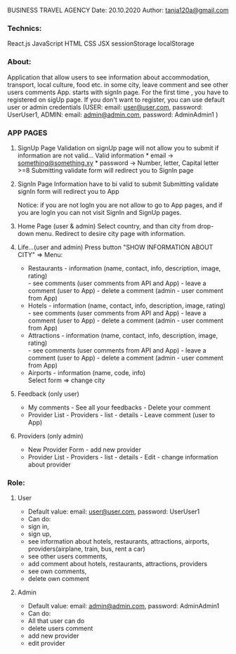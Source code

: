 BUSINESS TRAVEL  AGENCY
Date: 20.10.2020
Author: tanja120a@gmail.com

### Technics:
React.js
JavaScript
HTML
CSS
JSX
sessionStorage
localStorage

### About:
Application that allow users to see information about accommodation, transport, local culture, food etc. in some city, leave comment and see other users comments
App. starts with signIn page. For the first time , you have to registered on sigUp page. If you don't want to register, you can use default user or admin credentials 
    (USER: email: user@user.com, password: UserUser1, ADMIN: email: admin@admin.com, password: AdminAdmin1 )

### APP PAGES
1.  SignUp Page
    Validation on signUp page will not allow you to submit if information are not valid...
    Valid information
        * email -> something@something.xy
        * password -> Number, letter, Capital letter >=8
    Submitting validate form will redirect you to SignIn page

2. SignIn Page
    Information have to bi valid to submit
    Submitting validate signIn form will redirect you to App

    Notice: if you are not logIn you are not allow to go to App pages, and if you are logIn you can not visit SignIn and SignUp pages.
    
3. Home Page (user & admin)
    Select country, and than city from drop-down menu. Redirect to desire city page with information.

4. Life...(user and admin)
    Press button "SHOW INFORMATION ABOUT CITY" => 
    Menu:
    - Restaurants - information (name, contact, info, description, image, rating)   
                  - see comments (user comments from API and App)
                  - leave a comment (user to App) 
                  - delete a comment (admin - user comment from App)
    - Hotels - information (name, contact, info, description, image, rating)   
                 - see comments (user comments from API and App)
                  - leave a comment (user to App) 
                  - delete a comment (admin - user comment from App)
    - Attractions - information (name, contact, info, description, image, rating)   
                  - see comments (user comments from API and App)
                  - leave a comment (user to App) 
                  - delete a comment (admin - user comment from App)
    - Airports - information (name, code, info)   
    Select form => change city

5. Feedback (only user)
    - My comments - See all your feedbacks
                  - Delete your comment
    - Provider List - Providers - list
                                - details
                                - Leave comment (user to App)

6. Providers (only admin)
    - New Provider Form - add new provider
    - Provider List - Providers - list 
                                - details
                                - Edit - change information about provider 
    

### Role:
1. User
    * Default value:
      email: user@user.com, password: UserUser1
    * Can do:
    - sign in,
    - sign up,
    - see information about hotels, restaurants, attractions, airports, providers(airplane, train, bus, rent a car)
    - see other users comments,
    - add comment about hotels, restaurants, attractions, providers
    - see own comments,
    - delete own comment

2. Admin
    * Default value:
    email: admin@admin.com, password: AdminAdmin1
    * Can do:
    - All that user can do
    - delete users comment
    - add new provider
    - edit provider

 